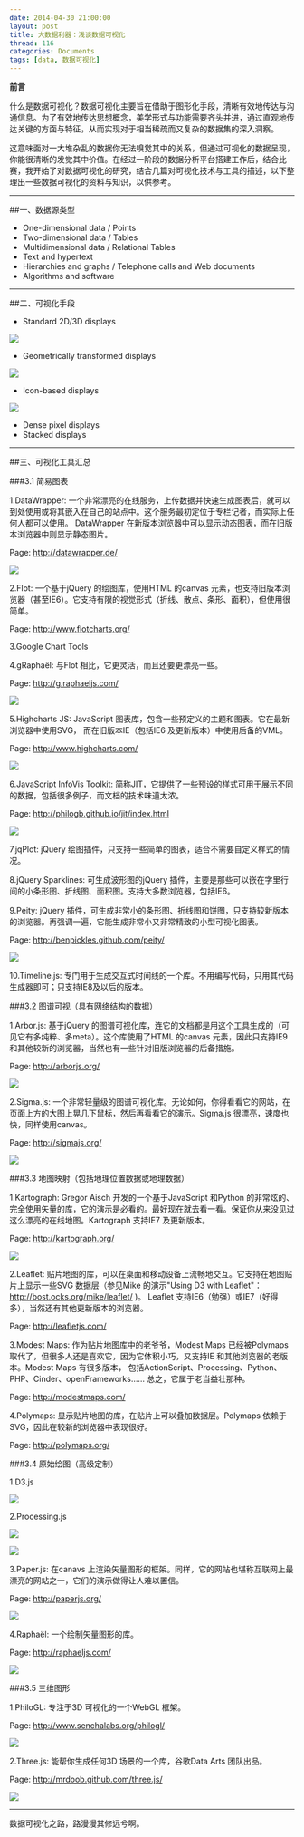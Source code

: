 ```yaml
---
date: 2014-04-30 21:00:00
layout: post
title: 大数据利器：浅谈数据可视化
thread: 116
categories: Documents
tags: [data, 数据可视化]
---
```


**前言**

什么是数据可视化？数据可视化主要旨在借助于图形化手段，清晰有效地传达与沟通信息。为了有效地传达思想概念，美学形式与功能需要齐头并进，通过直观地传达关键的方面与特征，从而实现对于相当稀疏而又复杂的数据集的深入洞察。

这意味面对一大堆杂乱的数据你无法嗅觉其中的关系，但通过可视化的数据呈现，你能很清晰的发觉其中价值。在经过一阶段的数据分析平台搭建工作后，结合比赛，我开始了对数据可视化的研究，结合几篇对可视化技术与工具的描述，以下整理出一些数据可视化的资料与知识，以供参考。

----

##一、数据源类型

* One-dimensional data /  Points
* Two-dimensional data / Tables
* Multidimensional data / Relational Tables
* Text and hypertext
* Hierarchies and graphs / Telephone calls and Web documents
* Algorithms and software

----

##二、可视化手段

* Standard 2D/3D displays

![](/assets/2014-04-30-DataVisualization-01.png)

* Geometrically transformed displays

![](/assets/2014-04-30-DataVisualization-02.png)

* Icon-based displays

![](/assets/2014-04-30-DataVisualization-03.png)

* Dense pixel displays
* Stacked displays

----

##三、可视化工具汇总

###3.1 简易图表

1.DataWrapper: 一个非常漂亮的在线服务，上传数据并快速生成图表后，就可以到处使用或将其嵌入在自己的站点中。这个服务最初定位于专栏记者，而实际上任何人都可以使用。 DataWrapper 在新版本浏览器中可以显示动态图表，而在旧版本浏览器中则显示静态图片。

Page: <http://datawrapper.de/>

![](/assets/2014-04-30-DataVisualization-04.png)

2.Flot: 一个基于jQuery 的绘图库，使用HTML 的canvas 元素，也支持旧版本浏览器（甚至IE6）。它支持有限的视觉形式（折线、散点、条形、面积），但使用很简单。

Page: <http://www.flotcharts.org/>

3.Google Chart Tools

4.gRaphaël: 与Flot 相比，它更灵活，而且还要更漂亮一些。

Page: <http://g.raphaeljs.com/>
 
![](/assets/2014-04-30-DataVisualization-05.png)

5.Highcharts JS: JavaScript 图表库，包含一些预定义的主题和图表。它在最新浏览器中使用SVG， 而在旧版本IE（包括IE6 及更新版本）中使用后备的VML。

Page: <http://www.highcharts.com/>
 
![](/assets/2014-04-30-DataVisualization-06.png)

6.JavaScript InfoVis Toolkit: 简称JIT，它提供了一些预设的样式可用于展示不同的数据，包括很多例子，而文档的技术味道太浓。

Page: <http://philogb.github.io/jit/index.html>

![](/assets/2014-04-30-DataVisualization-01.png)

7.jqPlot: jQuery 绘图插件，只支持一些简单的图表，适合不需要自定义样式的情况。

8.jQuery Sparklines: 可生成波形图的jQuery 插件，主要是那些可以嵌在字里行间的小条形图、折线图、面积图。支持大多数浏览器，包括IE6。

9.Peity: jQuery 插件，可生成非常小的条形图、折线图和饼图，只支持较新版本的浏览器。再强调一遍，它能生成非常小又非常精致的小型可视化图表。

Page: <http://benpickles.github.com/peity/>

![](/assets/2014-04-30-DataVisualization-07.png)
 
10.Timeline.js: 专门用于生成交互式时间线的一个库。不用编写代码，只用其代码生成器即可；只支持IE8及以后的版本。

###3.2 图谱可视（具有网络结构的数据）

1.Arbor.js: 基于jQuery 的图谱可视化库，连它的文档都是用这个工具生成的（可见它有多纯粹、多meta）。这个库使用了HTML 的canvas 元素，因此只支持IE9 和其他较新的浏览器，当然也有一些针对旧版浏览器的后备措施。

Page: <http://arborjs.org/> 
 
![](/assets/2014-04-30-DataVisualization-08.png)

2.Sigma.js: 一个非常轻量级的图谱可视化库。无论如何，你得看看它的网站，在页面上方的大图上晃几下鼠标，然后再看看它的演示。Sigma.js 很漂亮，速度也快，同样使用canvas。

Page: <http://sigmajs.org/>
 
![](/assets/2014-04-30-DataVisualization-09.png)

###3.3 地图映射（包括地理位置数据或地理数据）

1.Kartograph: Gregor Aisch 开发的一个基于JavaScript 和Python 的非常炫的、完全使用矢量的库，它的演示是必看的。最好现在就去看一看。保证你从来没见过这么漂亮的在线地图。Kartograph 支持IE7 及更新版本。

Page: <http://kartograph.org/>

![](/assets/2014-04-30-DataVisualization-10.png)

2.Leaflet: 贴片地图的库，可以在桌面和移动设备上流畅地交互。它支持在地图贴片上显示一些SVG 数据层（参见Mike 的演示"Using D3 with Leaflet"：<http://bost.ocks.org/mike/leaflet/> )。 Leaflet 支持IE6（勉强）或IE7（好得多），当然还有其他更新版本的浏览器。

Page: <http://leafletjs.com/> 

3.Modest Maps: 作为贴片地图库中的老爷爷，Modest Maps 已经被Polymaps 取代了，但很多人还是喜欢它，因为它体积小巧，又支持IE 和其他浏览器的老版本。Modest Maps 有很多版本， 包括ActionScript、Processing、Python、PHP、Cinder、openFrameworks…… 总之，它属于老当益壮那种。

Page: <http://modestmaps.com/>

4.Polymaps: 显示贴片地图的库，在贴片上可以叠加数据层。Polymaps 依赖于SVG，因此在较新的浏览器中表现很好。

Page: <http://polymaps.org/>

###3.4 原始绘图（高级定制）

1.D3.js

![](/assets/2014-04-30-DataVisualization-11.png)

2.Processing.js
 
![](/assets/2014-04-30-DataVisualization-12.png)
 
![](/assets/2014-04-30-DataVisualization-13.png)

3.Paper.js: 在canavs 上渲染矢量图形的框架。同样，它的网站也堪称互联网上最漂亮的网站之一，它们的演示做得让人难以置信。

Page: <http://paperjs.org/>
 
![](/assets/2014-04-30-DataVisualization-14.png)

4.Raphaël: 一个绘制矢量图形的库。

Page: <http://raphaeljs.com/>
 
![](/assets/2014-04-30-DataVisualization-15.png)

###3.5 三维图形

1.PhiloGL: 专注于3D 可视化的一个WebGL 框架。

Page: <http://www.senchalabs.org/philogl/>
 
![](/assets/2014-04-30-DataVisualization-16.png)

2.Three.js: 能帮你生成任何3D 场景的一个库，谷歌Data Arts 团队出品。

Page: <http://mrdoob.github.com/three.js/> 

![](/assets/2014-04-30-DataVisualization-17.png)

----

数据可视化之路，路漫漫其修远兮啊。